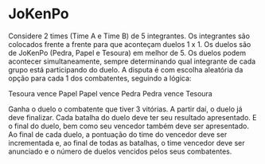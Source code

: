 # JoKenPo

Considere 2 times (Time A e Time B) de 5 integrantes.
Os integrantes são colocados frente a frente para que aconteçam duelos 1 x 1.
Os duelos são de JoKenPo (Pedra, Papel e Tesoura) em melhor de 5.
Os duelos podem acontecer simultaneamente, sempre determinando qual integrante
de cada grupo está participando do duelo.
A disputa é com escolha aleatória da opção para cada 1 dos combatentes, seguindo a
lógica:

Tesoura vence Papel
Papel vence Pedra
Pedra vence Tesoura

Ganha o duelo o combatente que tiver 3 vitórias. A partir daí, o duelo já deve
finalizar. Cada batalha do duelo deve ter seu resultado apresentado. E o final do
duelo, bem como seu vencedor também deve ser apresentado.
Ao final de cada duelo, a pontuação do time do vencedor deve ser incrementada e,
ao final de todas as batalhas, o time vencedor deve ser anunciado e o número de
duelos vencidos pelos seus combatentes.
